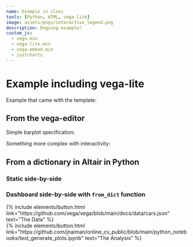 ```yaml
---
name: Example in class
tools: [Python, HTML, vega-lite]
image: assets/pngs/interactive_legend.png
description: Ongoing example!
custom_js:
  - vega.min
  - vega-lite.min
  - vega-embed.min
  - justcharts
---
```



# Example including vega-lite

Example that came with the template:

<vegachart schema-url="{{ site.baseurl }}/assets/json/cars.json" style="width: 100%"></vegachart>

## From the vega-editor

Simple barplot specification:

<vegachart schema-url="{{ site.baseurl }}/assets/json/firstViz_take2.json" style="width: 100%"></vegachart>

Something more complex with interactivity:

<vegachart schema-url="{{ site.baseurl }}/assets/json/interactive_legend.json" style="width: 100%"></vegachart>

## From a dictionary in Altair in Python

<vegachart schema-url="{{ site.baseurl }}/assets/json/chart1.json" style="width: 100%"></vegachart>

### Static side-by-side

<vegachart schema-url="{{ site.baseurl }}/assets/json/static_mobility_dashboard.json" style="width: 100%"></vegachart>

### Dashboard side-by-side with `from_dict` function

<vegachart schema-url="{{ site.baseurl }}/assets/json/side_by_side_from_dict.json" style="width: 100%"></vegachart>



<!-- these are written in a combo of html and liquid --> 

<div class="left">
{% include elements/button.html link="https://github.com/vega/vega/blob/main/docs/data/cars.json" text="The Data" %}
</div>

<div class="right">
{% include elements/button.html link="https://github.com/jnaiman/online_cv_public/blob/main/python_notebooks/test_generate_plots.ipynb" text="The Analysis" %}
</div>